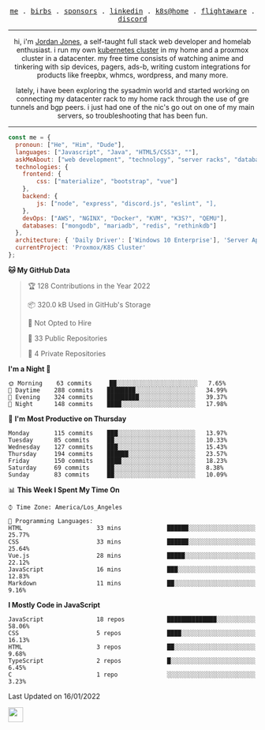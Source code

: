 <p align="center">
  <samp>
    <a href="https://jordanjones.org/">me</a> .
    <a href="https://twitter.com/kashalls">birbs</a> .
    <a href="https://github.com/sponsors/kashalls">sponsors</a> .
    <a href="https://linkedin.com/in/jordpjones">linkedin</a> .
    <a href="https://github.com/kashalls/home-cluster">k8s@home</a> .
    <a href="https://flightaware.com/adsb/stats/user/kashalls">flightaware</a> .
    <a href="https://discord.gg/ctgrp8k">discord</a>
  </samp>
</p>

---

<p align="center">hi, i'm <a href="https://jordanjones.org/">Jordan Jones</a>, a self-taught full stack web developer and homelab enthusiast. i run my own <a href="https://github.com/kashalls/home-cluster">kubernetes cluster</a> in my home and a proxmox cluster in a datacenter. my free time consists of watching anime and tinkering with sip devices, pagers, ads-b, writing custom integrations for products like freepbx, whmcs, wordpress, and many more.</p>

<p align="center">lately, i have been exploring the sysadmin world and started working on connecting my datacenter rack to my home rack through the use of gre tunnels and bgp peers. i just had one of the nic's go out on one of my main servers, so troubleshooting that has been fun.</p>

---


```javascript
const me = {
  pronoun: ["He", "Him", "Dude"],
  languages: ["Javascript", "Java", "HTML5/CSS3", ""],
  askMeAbout: ["web development", "technology", "server racks", "databases"],
  technologies: {
    frontend: {
        css: ["materialize", "bootstrap", "vue"]
    },
    backend: {
        js: ["node", "express", "discord.js", "eslint", "],
    },
    devOps: ["AWS", "NGINX", "Docker", "KVM", "K3S?", "QEMU"],
    databases: ["mongodb", "mariadb", "redis", "rethinkdb"]
  },
  architecture: { 'Daily Driver': ['Windows 10 Enterprise'], 'Server Applications': 'Ubuntu Server 20.04.3 LTS' },
  currentProject: 'Proxmox/K8S Cluster'
};
```

<!--START_SECTION:waka-->
**🐱 My GitHub Data** 

> 🏆 128 Contributions in the Year 2022
 > 
> 📦 320.0 kB Used in GitHub's Storage 
 > 
> 🚫 Not Opted to Hire
 > 
> 📜 33 Public Repositories 
 > 
> 🔑 4 Private Repositories  
 > 
**I'm a Night 🦉** 

```text
🌞 Morning    63 commits     ██░░░░░░░░░░░░░░░░░░░░░░░   7.65% 
🌆 Daytime    288 commits    ████████░░░░░░░░░░░░░░░░░   34.99% 
🌃 Evening    324 commits    █████████░░░░░░░░░░░░░░░░   39.37% 
🌙 Night      148 commits    ████░░░░░░░░░░░░░░░░░░░░░   17.98%

```
📅 **I'm Most Productive on Thursday** 

```text
Monday       115 commits    ███░░░░░░░░░░░░░░░░░░░░░░   13.97% 
Tuesday      85 commits     ██░░░░░░░░░░░░░░░░░░░░░░░   10.33% 
Wednesday    127 commits    ███░░░░░░░░░░░░░░░░░░░░░░   15.43% 
Thursday     194 commits    ██████░░░░░░░░░░░░░░░░░░░   23.57% 
Friday       150 commits    ████░░░░░░░░░░░░░░░░░░░░░   18.23% 
Saturday     69 commits     ██░░░░░░░░░░░░░░░░░░░░░░░   8.38% 
Sunday       83 commits     ██░░░░░░░░░░░░░░░░░░░░░░░   10.09%

```


📊 **This Week I Spent My Time On** 

```text
⌚︎ Time Zone: America/Los_Angeles

💬 Programming Languages: 
HTML                     33 mins             ██████░░░░░░░░░░░░░░░░░░░   25.77% 
CSS                      33 mins             ██████░░░░░░░░░░░░░░░░░░░   25.64% 
Vue.js                   28 mins             █████░░░░░░░░░░░░░░░░░░░░   22.12% 
JavaScript               16 mins             ███░░░░░░░░░░░░░░░░░░░░░░   12.83% 
Markdown                 11 mins             ██░░░░░░░░░░░░░░░░░░░░░░░   9.16%

```

**I Mostly Code in JavaScript** 

```text
JavaScript               18 repos            ██████████████░░░░░░░░░░░   58.06% 
CSS                      5 repos             ████░░░░░░░░░░░░░░░░░░░░░   16.13% 
HTML                     3 repos             ██░░░░░░░░░░░░░░░░░░░░░░░   9.68% 
TypeScript               2 repos             █░░░░░░░░░░░░░░░░░░░░░░░░   6.45% 
C                        1 repo              ░░░░░░░░░░░░░░░░░░░░░░░░░   3.23%

```



 Last Updated on 16/01/2022
<!--END_SECTION:waka-->

<img src="https://media.giphy.com/media/WUlplcMpOCEmTGBtBW/giphy.gif" width="30">
